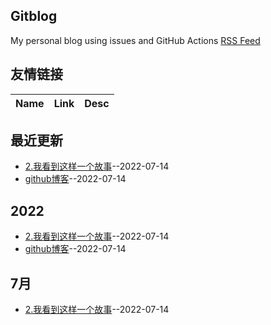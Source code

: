 ## Gitblog
My personal blog using issues and GitHub Actions
[RSS Feed](https://raw.githubusercontent.com/platojobs/blogs/master/feed.xml)
## 友情链接
| Name | Link | Desc | 
 | ---- | ---- | ---- |
## 最近更新
- [2.我看到这样一个故事](https://github.com/platojobs/blogs/issues/2)--2022-07-14
- [github博客](https://github.com/platojobs/blogs/issues/1)--2022-07-14
## 2022
- [2.我看到这样一个故事](https://github.com/platojobs/blogs/issues/2)--2022-07-14
- [github博客](https://github.com/platojobs/blogs/issues/1)--2022-07-14
## 7月
- [2.我看到这样一个故事](https://github.com/platojobs/blogs/issues/2)--2022-07-14

